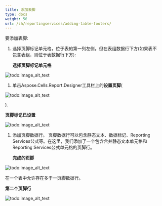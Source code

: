 ```yaml
---
title: 添加表脚
type: docs
weight: 50
url: /zh/reportingservices/adding-table-footers/
---
```


要添加表脚:

1. 选择页脚标记单元格，位于表的第一列左侧，但在表组数据行下方(如果表不包含表组，则位于表数据行下方): 

   **选择页脚标记单元格** 

![todo:image_alt_text](adding-table-footers_1.png)




1. 单击Aspose.Cells.Report.Designer工具栏上的**设置页脚**(

![todo:image_alt_text](adding-table-footers_2.png)

). 

**页脚标记已设置** 

![todo:image_alt_text](adding-table-footers_3.png)




1. 添加页脚数据行。
   页脚数据行可以包含静态文本、数据标记、Reporting Services公式等。在这里，我们添加了一个包含合并静态文本单元格和Reporting Services公式单元格的页脚行。 

   **完成的页脚** 

![todo:image_alt_text](adding-table-footers_4.png)



在一个表中允许存在多于一页脚数据行。

**第二个页脚行** 

![todo:image_alt_text](adding-table-footers_5.png)
